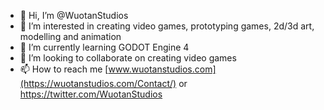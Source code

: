 - 👋 Hi, I’m @WuotanStudios
- 👀 I’m interested in creating video games, prototyping games, 2d/3d art, modelling and animation
- 🌱 I’m currently learning GODOT Engine 4
- 💞️ I’m looking to collaborate on creating video games
- 📫 How to reach me [www.wuotanstudios.com](https://wuotanstudios.com/Contact/) or https://twitter.com/WuotanStudios

